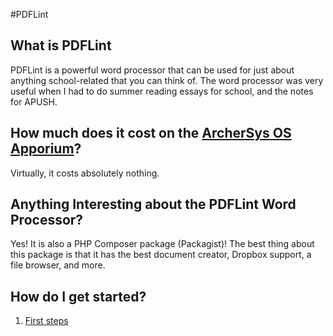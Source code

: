 #PDFLint

## What is PDFLint

PDFLint is a powerful word processor that can be used for just about anything school-related that you can think of. The word processor was very useful when I had to do summer reading essays for school, and the notes for APUSH. 

## How much does it cost on the [ArcherSys OS Apporium](https://apporium-acosf.c9.io/apps)?
Virtually, it costs absolutely nothing.


## Anything Interesting about the PDFLint Word Processor?
Yes! It is also a PHP Composer package (Packagist)! The  best thing about this package is that it has the best document creator, Dropbox support, a file browser, and more.

## How do I get started?
1. [First steps](first_steps.md)

